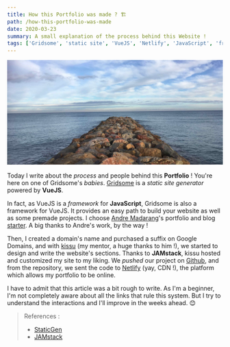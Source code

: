 ```yaml
---
title: How this Portfolio was made ? 🏗
path: /how-this-portfolio-was-made
date: 2020-03-23
summary: A small explanation of the process behind this Website !
tags: ['Gridsome', 'static site', 'VueJS', 'Netlify', 'JavaScript', 'framework', 'JAMstack']
---
```


![Credits Spooky Umi](./images/02_second_article_picture.jpg "Credits Spooky Umi")

Today I write about the *process* and people behind this **Portfolio** ! You're here on one of Gridsome's *babies*. [Gridsome](https://gridsome.org) is a *static site generator* powered by **VueJS**.

In fact, as VueJS is a *framework* for **JavaScript**, Gridsome is also a framework for VueJS. It provides an easy path to build your website as well as some premade projects. I choose [Andre Madarang](https://github.com/drehimself)'s portfolio and blog [starter](https://gridsome-portfolio-starter.netlify.com/). A big thanks to Andre's work, by the way !

Then, I created a domain's name and purchased a suffix on Google Domains, and with [kissu](https://github.com/kissu) (my mentor, a huge thanks to him !), we started to design and write the website's sections. Thanks to **JAMstack**, kissu hosted and customized my site to my liking. We *pushed* our project on [Github](https://github.com/SpookyUmi/portfolio), and from the repository, we sent the code to [Netlify](https://www.netlify.com/) (yay, CDN !), the platform which allows my portfolio to be online.

I have to admit that this article was a bit rough to write. As I'm a beginner, I'm not completely aware about all the links that rule this system. But I try to understand the interactions and I'll improve in the weeks ahead. 😊

> References :
> - [StaticGen](https://www.staticgen.com/)
> - [JAMstack](https://jamstack.org/)
